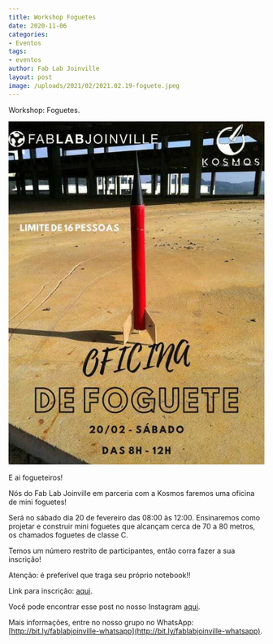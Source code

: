 ```yaml
---
title: Workshop Foguetes
date: 2020-11-06
categories:
- Eventos
tags:
- eventos
author: Fab Lab Joinville
layout: post
image: /uploads/2021/02/2021.02.19-foguete.jpeg
---
```


Workshop: Foguetes.

![/uploads/2021/02/2021.02.19-foguete.jpeg](/uploads/2021/02/2021.02.19-foguete.jpeg)

E ai fogueteiros!

Nós do Fab Lab Joinville em parceria com a Kosmos faremos uma oficina de mini foguetes!

Será no sábado dia 20 de fevereiro das 08:00 às 12:00. Ensinaremos como projetar e construir mini foguetes que alcançam cerca de 70 a 80 metros, os chamados foguetes de classe C.

Temos um número restrito de participantes, então corra fazer a sua inscrição!

Atenção: é preferível que traga seu próprio notebook!!

Link para inscrição: [aqui](https://www.sympla.com.br/oficina-de-foguete__1128986).

Você pode encontrar esse post no nosso Instagram [aqui](https://www.instagram.com/p/CLZlipwLCHm/).

Mais informações, entre no nosso grupo no WhatsApp: [http://bit.ly/fablabjoinville-whatsapp](http://bit.ly/fablabjoinville-whatsapp).
